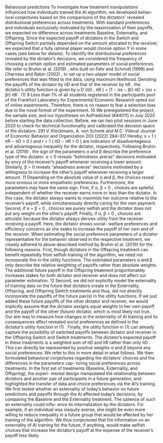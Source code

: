 Behavioral predictions 
To investigate how treatment manipulations influenced how individuals trained the AI algorithm, we developed behav- 
ioral conjectures based on the comparisons of the dictators’ revealed distributional preferences across treatments. With 
standard preferences and individuals exclusively motivated by the maximization of their payoffs, we expected no difference 
across treatments Baseline, Externality, and Offspring. Since the expected payoff of dictators in the Switch and Offspring 
Switch partially depended on the amount allocated to the receiver, we expected that a fully rational player would choose 
option Y in some cases (see below for details). 
To identify the distributional preferences revealed by the dictator’s decisions, we considered the frequency of choosing 
a certain option and estimated parameters of social preferences. We refer to Bruhin et al. (2019) , who built on Fehr and 
Schmidt (1999) and Charness and Rabin (2002) , to set up a two-player model of social preferences that was fitted to the 
data, using maximum likelihood. Denoting the payoffs of the dictator by πD and that of the receiver by πR , the dictator’s 
utility function is given by 
u D (πD , πR ) = (1 − αs − βr) πD + (αs + βr) πR . (1) 
9 Less than 1% of all students registered in the participants pool of the Frankfurt Laboratory for Experimental Economic Research opted out of online 
experiments. Therefore, there is no reason to fear a selection bias due to the novel format of the experiment. 
10 We preregistered the project, the sample size, and our hypotheses on AsPredicted (#44011) in July 2020 before starting the data collection. Before, we 
ran two pilot sessions in June 2020 to check for technical functionality and calibrated the decision space of the dictators. 
291 
V. Klockmann, A. von Schenk and M.C. Villeval Journal of Economic Behavior and Organization 203 (2022) 284–317 
Hereby, s = 1 { πR − πD > 0 } and r = 1 { πD − πR > 0 } are indicators of disadvantageous and advantageous inequality for the 
dictator, respectively. Following Bruhin et al. (2019) , the sign of the parameters α and β describe the preference type of 
the dictator. α < 0 reveals “behindness averse” decisions motivated by envy of the receiver’s payoff whenever receiving 
a lower amount. Similarly, β > 0 reveals “aheadness averse” decisions motivated by a willingness to increase the other’s 
payoff whenever receiving a larger amount. 11 Depending on the absolute value of α and β, the choices reveal more envious 
or more empathetic preferences. Furthermore, the parameters may have the same sign. First, if α, β < 0 , choices are spiteful, 
independent of whether the receiver earns more or less than the dictator. In this case, the dictator always wants to maximize 
her outcome relative to the receiver’s payoff, while simultaneously directly caring for the own payment. Second, if α = β = 
0 , choices are purely selfish and the dictator does not put any weight on the other’s payoff. Finally, if α, β > 0 , choices are 
altruistic because the dictator always derives utility from the receiver receiving a payoff. Here, the dictator shows social- 
welfare preferences and efficiency concerns as she seeks to increase the payoff of her own and of the receiver. 
When estimating the social preference parameters of a dictator representative for the behavior observed in the respective 
treatment, we closely adhered to above described method by Bruhin et al. (2019) for the following reasons. First, though 
dictators in the Offspring treatment can benefit repeatedly from selfish training of the algorithm, we need not incorporate 
this in the utility functions. The estimated parameters α and β only describe the relative weighting of payoffs rather than 
absolute weights. The additional future payoff in the Offspring treatment proportionately increases stakes for both dictator 
and receiver and does not affect our parameter estimation. 12 Second, we did not explicitly model the externality of training 
data on the future that dictators create in the Externality, Offspring, and Offspring Switch treatments and thus, did not 
directly incorporate the payoffs of the future pair(s) in the utility functions. If we just added these future payoffs of the 
other dictator and receiver, we would implicitly assume that the dictator assigns equal weights to her own payoff and the 
payoff of the other (future) dictator, which is most likely not true. Our aim was to measure how changes in the externality 
of AI training and its consequences affect revealed social preferences as defined in the dictator’s utility function in (1) . 
Finally, the utility function in (1) can already capture the possibility of switched payoffs between dictator and receiver in 
the Offspring Switch and Switch treatments. The dictator’s expected payoff in these treatments is a weighted sum of πD and 
πR rather than only πD . This can directly be represented by positive weights α and β beyond any social preferences. We 
refer to this in more detail in what follows. 
We then formulated behavioral conjectures regarding the dictators’ choices and the differences in the parameters cap- 
turing social preferences across treatments. In the first set of treatments (Baseline, Externality, and Offspring), the experi- 
mental design manipulated the relationship between dictators and another pair of participants in a future generation, and 
highlighted the transfer of data and choice preferences via the AI’s training. 
We first tested whether an externality of today’s behavior on future predictions and payoffs through the AI affected 
today’s decisions, by comparing the Baseline and the Externality treatment. The salience of such an externality could influ- 
ence its internalization by the dictators. For example, if an individual was inequity averse, she might be even more willing 
to reduce inequality in a future group that would be affected by her training of the algorithm. We thus conjectured that 
the information on an externality of AI training for the future, if anything, would make selfish choices that increase the 
dictator’s payoff at the expense of the receiver’s payoff less likely.